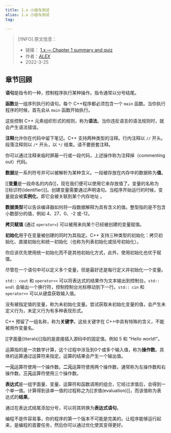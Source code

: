```yaml
---
title: 1.x 小结与测试
alias: 1.x 小结与测试
tag:

---
```


> [!INFO] 原文信息：
> - 链接： [1.x — Chapter 1 summary and quiz](https://www.learncpp.com/cpp-tutorial/chapter-1-summary-and-quiz/)
> - 作者：[_ALEX_](https://www.learncpp.com/author/Alex/ "View all posts by Alex")
> - 2022-3-25


## 章节回顾

**语句**是指令的一种，控制程序执行某种操作。指令通常以分号结尾。

**函数**是一组序列执行的语句。每个 C++程序都必须包含一个 `main` 函数。当你执行程序的时候，首先会从 `main` 函数开始执行。

这些控制 C++ 元素组织形式的规则，称为**语法**。当你违反语言的语法规则时，就会产生语法错误。

**注释**允许你在代码中留下笔记。C++ 支持两种类型的注释。行内注释以 `//` 开头。段落注释则以 `/*` 开头，以 `*/` 结束。请不要嵌套注释。

你可以通过注释来临时屏蔽一行或一段代码，上述操作称为注释掉（commenting out）代码。

**数据**是一系列符号并可以被解析为某种含义。一段被存放在内存中的数据称为**值**。

[[**变量**是一段命名的内存]]，现在我们便可以使用它来存放值了。变量的名称为[[标识符(identifier)]]。创建变量需要通过声明语句。当程序开始运行的时候，变量就会被**实例化**，即它会被关联到某个内存地址 。

**数据类型**可以告诉编译器如何将一段数据解释为具有含义的值。整型指的是不包含小数部分的值，例如 4、27、0、-2 或-12。

**拷贝赋值** (通过 `operator=`) 可以被用来向某个已经被创建的变量赋值。

**初始化**用于在变量被创建的同时为其指定。C++ 支持三种类型的初始化：拷贝初始化、直接初始化和统一初始化（也称为列表初始化或括号初始化）。

你应该优先使用统一初始化而不是其他初始化方式，此外，使用初始化也优于赋值。

尽管在一个语句中可以定义多个变量，但是最好还是每行定义并初始化一个变量。

`std:: cout` 和 `operator<<` 可以将表达式的结果作为文本输出到控制台。`std:: endl` 会输出一个换行符，控制控制台光标移动到下一行。`std:: cin` 和 `operator>>` 可以从键盘获取输入值。

没有被指定值的变量，称为未初始化变量。尝试获取未初始化变量的值，会产生未定义行为，未定义行为有多种表现形式。

C++ 预留了一组名称，称为**关键字**。这些关键字在 C++中具有特殊的含义，不能被用作变量名。

[[字面量(literals)]]指的是直接插入源码中的固定值。例如 5 和 “Hello world!”。

运算指的是一次数学计算，这个过程中涉及到0个或多个输入值，称为**操作数**。具体的运算通过运算符来指定。运算的结果会产生一个输出值。

**一元**运算符使用一个操作数。**二元**运算符使用两个操作数，通常称为左操作数和右操作数。**三元**运算符使用三个操作数。

**表达式**是一组字面量、变量、运算符和函数调用的组合，它经过求值后，会得到一个单一值。计算得到该单一值的过程称之为[[求值(evaluation)]]，而该值称为表达式的**结果**。

通过在表达式结尾添加分号，可以将其转换为**表达式语句**。

编程不是件容易事，你的程序的第一个版本不可能是完美的。让程序能够运行起来，是编程的首要任务，然后你可以通过优化使其变得更好。